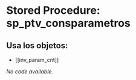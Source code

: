 # Stored Procedure: sp_ptv_consparametros

## Usa los objetos:
- [[inv_param_cnt]]

*No code available.*
